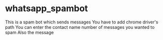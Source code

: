 # whatsapp_spambot
This is a spam bot which sends messages
You have to add chrome driver's path
You can enter the contact name number of messages you wanted to spam
Also the message
